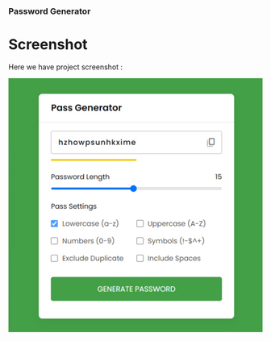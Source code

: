 
### Password Generator

# Screenshot
Here we have project screenshot :

![screenshot](screenshot.jpg)